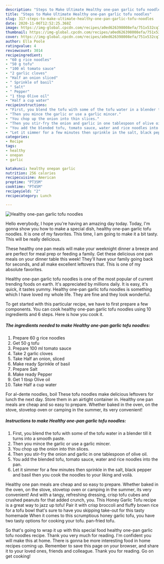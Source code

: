 ```yaml
---
description: "Steps to Make Ultimate Healthy one-pan garlic tofu noodles"
title: "Steps to Make Ultimate Healthy one-pan garlic tofu noodles"
slug: 317-steps-to-make-ultimate-healthy-one-pan-garlic-tofu-noodles
date: 2020-11-06T12:52:25.368Z
image: https://img-global.cpcdn.com/recipes/a0ed626398008efa/751x532cq70/healthy-one-pan-garlic-tofu-noodles-recipe-main-photo.jpg
thumbnail: https://img-global.cpcdn.com/recipes/a0ed626398008efa/751x532cq70/healthy-one-pan-garlic-tofu-noodles-recipe-main-photo.jpg
cover: https://img-global.cpcdn.com/recipes/a0ed626398008efa/751x532cq70/healthy-one-pan-garlic-tofu-noodles-recipe-main-photo.jpg
author: Ella Poole
ratingvalue: 4
reviewcount: 3014
recipeingredient:
- "60 g rice noodles"
- "50 g tofu"
- "100 ml tomato sauce"
- "2 garlic cloves"
- "Half an onion sliced"
- " Sprinkle of basil"
- " Salt"
- " Pepper"
- "1 tbsp Olive oil"
- "Half a cup water"
recipeinstructions:
- "First, you blend the tofu with some of the tofu water in a blender till it turns into a smooth paste."
- "Then you mince the garlic or use a garlic mincer."
- "You chop up the onion into thin slices."
- "Then you stir-fry the onion and garlic in one tablespoon of olive oil."
- "You add the blended tofu, tomato sauce, water and rice noodles into the pan."
- "Let it simmer for a few minutes then sprinkle in the salt, black pepper and basil then you cook the noodles to your liking and voilà."
categories:
- Recipe
tags:
- healthy
- onepan
- garlic

katakunci: healthy onepan garlic 
nutrition: 256 calories
recipecuisine: American
preptime: "PT35M"
cooktime: "PT45M"
recipeyield: "2"
recipecategory: Lunch

---
```



![Healthy one-pan garlic tofu noodles](https://img-global.cpcdn.com/recipes/a0ed626398008efa/751x532cq70/healthy-one-pan-garlic-tofu-noodles-recipe-main-photo.jpg)

Hello everybody, I hope you're having an amazing day today. Today, I'm gonna show you how to make a special dish, healthy one-pan garlic tofu noodles. It is one of my favorites. This time, I am going to make it a bit tasty. This will be really delicious.

These healthy one pan meals will make your weeknight dinner a breeze and are perfect for meal prep or feeding a family. Get these delicious one pan meals on your dinner table this week! They&#39;ll have your family going back for seconds, and all make excellent leftovers that. This is one of my absolute favorites.

Healthy one-pan garlic tofu noodles is one of the most popular of current trending foods on earth. It's appreciated by millions daily. It is easy, it's quick, it tastes yummy. Healthy one-pan garlic tofu noodles is something which I have loved my whole life. They are fine and they look wonderful.


To get started with this particular recipe, we have to first prepare a few components. You can cook healthy one-pan garlic tofu noodles using 10 ingredients and 6 steps. Here is how you cook it.

<!--inarticleads1-->

##### The ingredients needed to make Healthy one-pan garlic tofu noodles:

1. Prepare 60 g rice noodles
1. Get 50 g tofu
1. Prepare 100 ml tomato sauce
1. Take 2 garlic cloves
1. Take Half an onion, sliced
1. Make ready  Sprinkle of basil
1. Prepare  Salt
1. Make ready  Pepper
1. Get 1 tbsp Olive oil
1. Take Half a cup water


For al-dente noodles, boil These tofu noodles make delicious leftovers for lunch the next day. Store them in an airtight container in. Healthy one pan meals are cheap and so easy to prepare. Whether baked in the oven, on the stove, stovetop oven or camping in the summer, its very convenient! 

<!--inarticleads2-->

##### Instructions to make Healthy one-pan garlic tofu noodles:

1. First, you blend the tofu with some of the tofu water in a blender till it turns into a smooth paste.
1. Then you mince the garlic or use a garlic mincer.
1. You chop up the onion into thin slices.
1. Then you stir-fry the onion and garlic in one tablespoon of olive oil.
1. You add the blended tofu, tomato sauce, water and rice noodles into the pan.
1. Let it simmer for a few minutes then sprinkle in the salt, black pepper and basil then you cook the noodles to your liking and voilà.


Healthy one pan meals are cheap and so easy to prepare. Whether baked in the oven, on the stove, stovetop oven or camping in the summer, its very convenient! And with a tangy, refreshing dressing, crisp tofu cubes and crushed peanuts for that added crunch, you. This Honey Garlic Tofu recipe is a great way to jazz up tofu! Pair it with crisp broccoli and fluffy brown rice for a tofu bowl that&#39;s sure to have you skipping take-out for this tasty homemade When it comes to this scrumptious honey garlic tofu, you have two tasty options for cooking your tofu. pan-fried tofu. 

So that's going to wrap it up with this special food healthy one-pan garlic tofu noodles recipe. Thank you very much for reading. I'm confident you will make this at home. There is gonna be more interesting food in home recipes coming up. Remember to save this page on your browser, and share it to your loved ones, friends and colleague. Thank you for reading. Go on get cooking!
